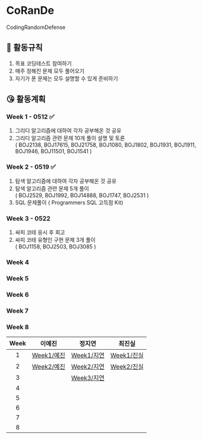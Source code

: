 # CoRanDe

CodingRandomDefense



## 🤨 활동규칙

1. 목표 코딩테스트 참여하기
2. 매주 정해진 문제 모두 풀어오기
3. 자기가 푼 문제는 모두 설명할 수 있게 준비하기

## 😘 활동계획

###  Week 1 - 0512 ✅

  1. 그리디 알고리즘에 대하여 각자 공부해온 것 공유
  2. 그리디 알고리즘 관련 문제 10개 풀이 설명 및 토론 
  <br/>( BOJ2138, BOJ17615, BOJ21758, BOJ1080, BOJ1802, BOJ1931, BOJ1911, BOJ1946, BOJ11501, BOJ1541 )

###  Week 2 - 0519 ✅

  1. 탐색 알고리즘에 대하여 각자 공부해온 것 공유
  2. 탐색 알고리즘 관련 문제 5개 풀이
  <br/>( BOJ2529, BOJ1992, BOJ14888, BOJ1747, BOJ2531 )
  3. SQL 문제풀이
  ( Programmers SQL 고득점 Kit)

  
###  Week 3 - 0522 
  1. 싸피 코테 응시 후 회고
  2. 싸피 코테 유형인 구현 문제 3개 풀이
  <br/>( BOJ1158, BOJ2503, BOJ3085 )
  
###  Week 4

  
###  Week 5

  
###  Week 6

  
###  Week 7

  
###  Week 8

  
| Week     | 이예진 |   정지연   |  최진실   |
| :-------: | :---------: | :---------:| :---------: |
| 1 |[Week1/예진](https://github.com/yejinleee/CoRanDe/tree/main/Week1/%EC%98%88%EC%A7%84) |[Week1/지연](https://github.com/yejinleee/CoRanDe/tree/main/Week1/%EC%A7%80%EC%97%B0)  |[Week1/진실](https://github.com/yejinleee/CoRanDe/tree/main/Week1/%EC%A7%84%EC%8B%A4)|
| 2 |[Week2/예진](https://github.com/yejinleee/CoRanDe/tree/main/Week2/%EC%98%88%EC%A7%84)|[Week2/지연](https://github.com/yejinleee/CoRanDe/tree/main/Week2/%EC%A7%80%EC%97%B0)  |[Week2/진실](https://github.com/yejinleee/CoRanDe/tree/main/Week2/%EC%A7%84%EC%8B%A4)|
| 3 |  |[Week3/지연](https://github.com/yejinleee/CoRanDe/tree/main/Week3/%EC%A7%80%EC%97%B0)  |  |
| 4 |  |  |  |
| 5 |  |  |  |
| 6 |  |  |  |
| 7 |  |  |  |
| 8 |  |  |  |
